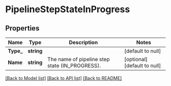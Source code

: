 # PipelineStepStateInProgress

## Properties
Name | Type | Description | Notes
------------ | ------------- | ------------- | -------------
**Type_** | **string** |  | [default to null]
**Name** | **string** | The name of pipeline step state (IN_PROGRESS). | [optional] [default to null]

[[Back to Model list]](../README.md#documentation-for-models) [[Back to API list]](../README.md#documentation-for-api-endpoints) [[Back to README]](../README.md)


